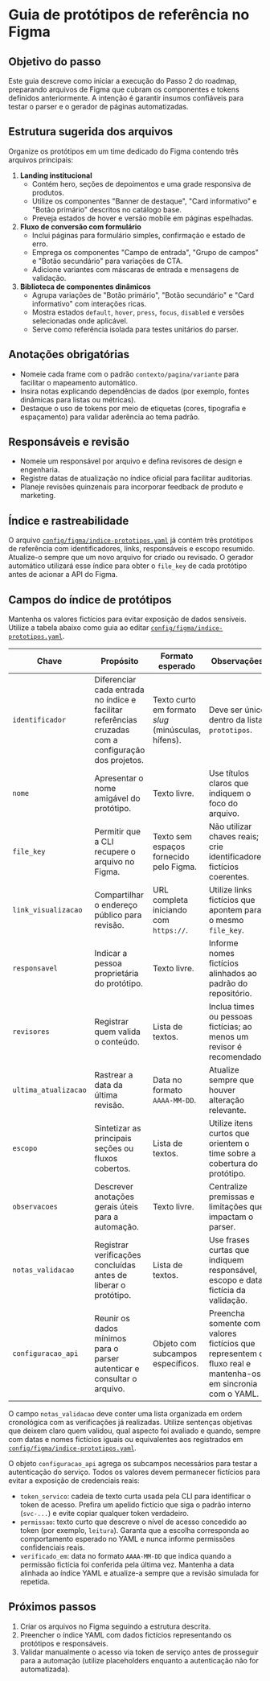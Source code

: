 # Guia de protótipos de referência no Figma

## Objetivo do passo
Este guia descreve como iniciar a execução do Passo 2 do roadmap, preparando arquivos de Figma que cubram os componentes e tokens definidos anteriormente. A intenção é garantir insumos confiáveis para testar o parser e o gerador de páginas automatizadas.

## Estrutura sugerida dos arquivos
Organize os protótipos em um time dedicado do Figma contendo três arquivos principais:

1. **Landing institucional**
   - Contém hero, seções de depoimentos e uma grade responsiva de produtos.
   - Utilize os componentes "Banner de destaque", "Card informativo" e "Botão primário" descritos no catálogo base.
   - Preveja estados de hover e versão mobile em páginas espelhadas.
2. **Fluxo de conversão com formulário**
   - Inclui páginas para formulário simples, confirmação e estado de erro.
   - Emprega os componentes "Campo de entrada", "Grupo de campos" e "Botão secundário" para variações de CTA.
   - Adicione variantes com máscaras de entrada e mensagens de validação.
3. **Biblioteca de componentes dinâmicos**
   - Agrupa variações de "Botão primário", "Botão secundário" e "Card informativo" com interações ricas.
   - Mostra estados `default`, `hover`, `press`, `focus`, `disabled` e versões selecionadas onde aplicável.
   - Serve como referência isolada para testes unitários do parser.

## Anotações obrigatórias
- Nomeie cada frame com o padrão `contexto/pagina/variante` para facilitar o mapeamento automático.
- Insira notas explicando dependências de dados (por exemplo, fontes dinâmicas para listas ou métricas).
- Destaque o uso de tokens por meio de etiquetas (cores, tipografia e espaçamento) para validar aderência ao tema padrão.

## Responsáveis e revisão
- Nomeie um responsável por arquivo e defina revisores de design e engenharia.
- Registre datas de atualização no índice oficial para facilitar auditorias.
- Planeje revisões quinzenais para incorporar feedback de produto e marketing.

## Índice e rastreabilidade
O arquivo [`config/figma/indice-prototipos.yaml`](../../config/figma/indice-prototipos.yaml) já contém três protótipos de referência com identificadores, links, responsáveis e escopo resumido. Atualize-o sempre que um novo arquivo for criado ou revisado. O gerador automático utilizará esse índice para obter o `file_key` de cada protótipo antes de acionar a API do Figma.

## Campos do índice de protótipos
Mantenha os valores fictícios para evitar exposição de dados sensíveis. Utilize a tabela abaixo como guia ao editar [`config/figma/indice-prototipos.yaml`](../../config/figma/indice-prototipos.yaml).

| Chave | Propósito | Formato esperado | Observações |
| --- | --- | --- | --- |
| `identificador` | Diferenciar cada entrada no índice e facilitar referências cruzadas com a configuração dos projetos. | Texto curto em formato *slug* (minúsculas, hífens). | Deve ser único dentro da lista `prototipos`. |
| `nome` | Apresentar o nome amigável do protótipo. | Texto livre. | Use títulos claros que indiquem o foco do arquivo. |
| `file_key` | Permitir que a CLI recupere o arquivo no Figma. | Texto sem espaços fornecido pelo Figma. | Não utilizar chaves reais; crie identificadores fictícios coerentes. |
| `link_visualizacao` | Compartilhar o endereço público para revisão. | URL completa iniciando com `https://`. | Utilize links fictícios que apontem para o mesmo `file_key`. |
| `responsavel` | Indicar a pessoa proprietária do protótipo. | Texto livre. | Informe nomes fictícios alinhados ao padrão do repositório. |
| `revisores` | Registrar quem valida o conteúdo. | Lista de textos. | Inclua times ou pessoas fictícias; ao menos um revisor é recomendado. |
| `ultima_atualizacao` | Rastrear a data da última revisão. | Data no formato `AAAA-MM-DD`. | Atualize sempre que houver alteração relevante. |
| `escopo` | Sintetizar as principais seções ou fluxos cobertos. | Lista de textos. | Utilize itens curtos que orientem o time sobre a cobertura do protótipo. |
| `observacoes` | Descrever anotações gerais úteis para a automação. | Texto livre. | Centralize premissas e limitações que impactam o parser. |
| `notas_validacao` | Registrar verificações concluídas antes de liberar o protótipo. | Lista de textos. | Use frases curtas que indiquem responsável, escopo e data fictícia da validação. |
| `configuracao_api` | Reunir os dados mínimos para o parser autenticar e consultar o arquivo. | Objeto com subcampos específicos. | Preencha somente com valores fictícios que representem o fluxo real e mantenha-os em sincronia com o YAML. |

O campo `notas_validacao` deve conter uma lista organizada em ordem cronológica com as verificações já realizadas. Utilize sentenças objetivas que deixem claro quem validou, qual aspecto foi avaliado e quando, sempre com datas e nomes fictícios iguais ou equivalentes aos registrados em [`config/figma/indice-prototipos.yaml`](../../config/figma/indice-prototipos.yaml).

O objeto `configuracao_api` agrega os subcampos necessários para testar a autenticação do serviço. Todos os valores devem permanecer fictícios para evitar a exposição de credenciais reais:

- `token_servico`: cadeia de texto curta usada pela CLI para identificar o token de acesso. Prefira um apelido fictício que siga o padrão interno (`svc-...`) e evite copiar qualquer token verdadeiro.
- `permissao`: texto curto que descreve o nível de acesso concedido ao token (por exemplo, `leitura`). Garanta que a escolha corresponda ao comportamento esperado no YAML e nunca informe permissões confidenciais reais.
- `verificado_em`: data no formato `AAAA-MM-DD` que indica quando a permissão fictícia foi conferida pela última vez. Mantenha a data alinhada ao índice YAML e atualize-a sempre que a revisão simulada for repetida.

## Próximos passos
1. Criar os arquivos no Figma seguindo a estrutura descrita.
2. Preencher o índice YAML com dados fictícios representando os protótipos e responsáveis.
3. Validar manualmente o acesso via token de serviço antes de prosseguir para a automação (utilize placeholders enquanto a autenticação não for automatizada).
